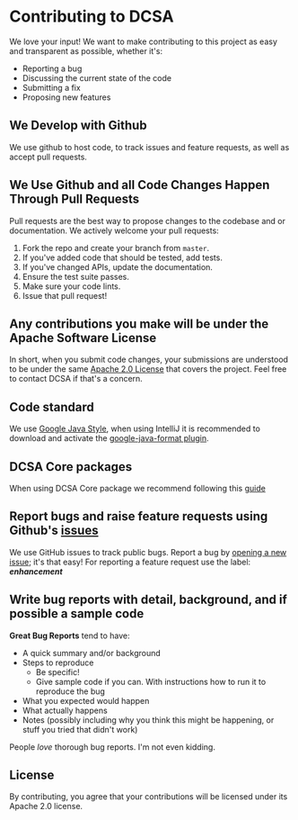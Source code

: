 # Contributing to DCSA
We love your input! We want to make contributing to this project as easy and transparent as possible, whether it's:

- Reporting a bug
- Discussing the current state of the code
- Submitting a fix
- Proposing new features


## We Develop with Github
We use github to host code, to track issues and feature requests, as well as accept pull requests.

## We Use Github and all Code Changes Happen Through Pull Requests
Pull requests are the best way to propose changes to the codebase and or documentation.
We actively welcome your pull requests:

1. Fork the repo and create your branch from `master`.
2. If you've added code that should be tested, add tests.
3. If you've changed APIs, update the documentation.
4. Ensure the test suite passes.
5. Make sure your code lints.
6. Issue that pull request!


## Any contributions you make will be under the Apache Software License
In short, when you submit code changes, your submissions are understood to be under the same [Apache 2.0 License](https://github.com/dcsaorg/DCSA-EBL-Envelope/blob/master/LICENSE.md) that covers the project. Feel free to contact DCSA if that's a concern.

## Code standard
We use [Google Java Style](https://google.github.io/styleguide/javaguide.html), when using
IntelliJ it is recommended to download and activate the
[google-java-format plugin](https://github.com/google/google-java-format).

## DCSA Core packages
When using DCSA Core package we recommend following this [guide](https://github.com/dcsaorg/DCSA-Core/blob/master/README.md#how-to-use-dcsa-core-packages)

## Report bugs and raise feature requests using Github's [issues](https://github.com/dcsaorg/DCSA-EBL-Envelope/issues)
We use GitHub issues to track public bugs. Report a bug by [opening a new issue](https://github.com/dcsaorg/DCSA-EBL-Envelope/issues/new); it's that easy!
For reporting a feature request use the label: **_enhancement_**

## Write bug reports with detail, background, and if possible a sample code

**Great Bug Reports** tend to have:

- A quick summary and/or background
- Steps to reproduce
  - Be specific!
  - Give sample code if you can. With instructions how to run it to reproduce the bug
- What you expected would happen
- What actually happens
- Notes (possibly including why you think this might be happening, or stuff you tried that didn't work)

People *love* thorough bug reports. I'm not even kidding.

## License
By contributing, you agree that your contributions will be licensed under its Apache 2.0 license.

